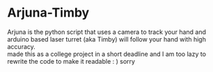 # Arjuna-Timby  
Arjuna is the python script that uses a camera to track your hand and arduino based laser turret (aka Timby) will follow your hand with high accuracy.   
made this as a college project in a short deadline and I am too lazy to rewrite the code to make it readable : ) sorry 
